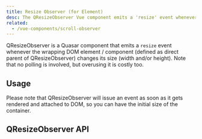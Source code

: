 ```yaml
---
title: Resize Observer (for Element)
desc: The QResizeObserver Vue component emits a 'resize' event whenever the wrapping DOM element changes its width or height.
related:
  - /vue-components/scroll-observer
---
```

QResizeObserver is a Quasar component that emits a `resize` event whenever the wrapping DOM element / component (defined as direct parent of QResizeObserver) changes its size (width and/or height). Note that no polling is involved, but overusing it is costly too.

## Usage
<doc-example title="Basic" file="QResizeObserver/Basic" />

Please note that QResizeObserver will issue an event as soon as it gets rendered and attached to DOM, so you can have the initial size of the container.

## QResizeObserver API
<doc-api file="QResizeObserver" />
